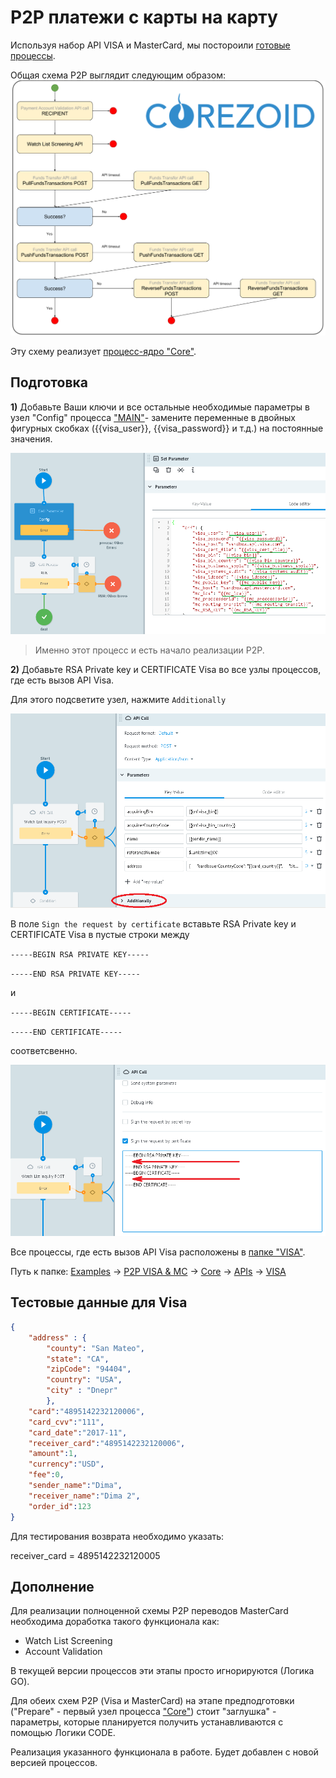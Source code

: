 # P2P платежи с карты на карту

Используя набор API VISA и MasterCard, мы постороили [готовые процессы](https://admin.corezoid.com/folder/conv/103469).

Общая схема P2P выглядит следующим образом:
![](../img/visa/p2p_schema.png)

Эту схему реализует [процесс-ядро "Core"](https://admin.corezoid.com/editor/103468/158929).

## Подготовка

**1)** Добавьте Ваши ключи и все остальные необходимые параметры в узел "Config" процесса ["MAIN"](https://admin.corezoid.com/editor/103469/158898)- замените переменные в двойных фигурных скобках ({{visa_user}}, {{visa_password}} и т.д.) на постоянные значения.

![](../img/visa/config.png)

>Именно этот процесс и есть начало реализации P2P.

**2)** Добавьте RSA Private key и CERTIFICATE Visa во все узлы процессов, где есть вызов API Visa.

Для этого подсветите узел, нажмите  `Additionally`

![](../img/visa/sertificate.png)

В поле `Sign the request by certificate` вставьте RSA Private key и CERTIFICATE Visa в пустые строки между

`-----BEGIN RSA PRIVATE KEY-----`

`-----END RSA PRIVATE KEY-----`

и

`-----BEGIN CERTIFICATE-----`

`-----END CERTIFICATE-----`

соответсвенно.

![](../img/visa/sertificate_1.png)

Все процессы, где есть вызов API Visa расположены в [папке "VISA"](https://admin.corezoid.com/folder/conv/103463).

Путь к папке: [Examples](https://admin.corezoid.com/folder/conv/1833) -> [P2P VISA & MC](https://admin.corezoid.com/folder/conv/103469) -> [Core](https://admin.corezoid.com/folder/conv/103468) -> [APIs](https://admin.corezoid.com/folder/conv/103465) -> [VISA](https://admin.corezoid.com/folder/conv/103463)


## Тестовые данные для Visa

```json
{
    "address" : {
        "county": "San Mateo",
        "state": "CA",
        "zipCode": "94404",
        "country": "USA",
        "city" : "Dnepr"
        },
    "card":"4895142232120006",
    "card_cvv":"111",
    "card_date":"2017-11",
    "receiver_card":"4895142232120006",
    "amount":1,
    "currency":"USD",
    "fee":0,
    "sender_name":"Dima",
    "receiver_name":"Dima 2",
    "order_id":123
}
```

Для тестирования возврата необходимо указать:

receiver_card = 4895142232120005

## Дополнение

Для реализации полноценной схемы Р2Р переводов MasterCard необходима доработка такого функционала как:
* Watch List Screening
* Account Validation

В текущей версии процессов эти этапы просто игнорируются (Логика GO).

Для обеих схем Р2Р (Visa и MasterCard) на этапе предподготовки ("Prepare" - первый узел процесса ["Core"](https://admin.corezoid.com/editor/103468/158929)) стоит "заглушка" - параметры, которые планируется получить устанавливаются с помощью Логики CODE.

Реализация указанного функционала в работе. Будет добавлен с новой версией процессов.
